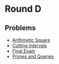 # Round D

## Problems

- [Arithmetic Square](/Round%20D/Arithmetic%20Square)
- [Cutting Intervals](/Round%20D/Cutting%20Intervals)
- [Final Exam](/Round%20D/Final%20Exam)
- [Primes and Queries](/Round%20D/Primes%20and%20Queries)
